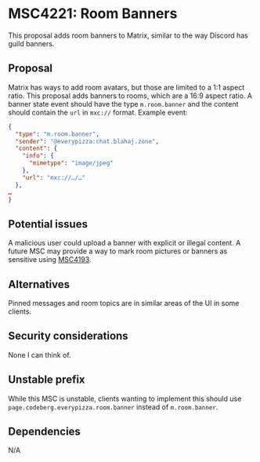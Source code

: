 # MSC4221: Room Banners

This proposal adds room banners to Matrix, similar to the way Discord has guild banners.

## Proposal

Matrix has ways to add room avatars, but those are limited to a 1:1 aspect ratio. This proposal adds banners to rooms, which are a 16:9 aspect ratio.
A banner state event should have the type `m.room.banner` and the content should contain the `url` in `mxc://` format.
Example event:
```json
{
  "type": "m.room.banner",
  "sender": "@everypizza:chat.blahaj.zone",
  "content": {
    "info": {
      "mimetype": "image/jpeg"
    },
    "url": "mxc://…/…"
  },
…
}
```
## Potential issues

A malicious user could upload a banner with explicit or illegal content. A future MSC may provide a way to mark room pictures or banners as sensitive using [MSC4193](http://github.com/matrix-org/matrix-spec-proposals/pull/4193).

## Alternatives

Pinned messages and room topics are in similar areas of the UI in some clients.

## Security considerations

None I can think of.

## Unstable prefix

While this MSC is unstable, clients wanting to implement this should use `page.codeberg.everypizza.room.banner` instead of `m.room.banner`.

## Dependencies

N/A
